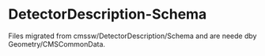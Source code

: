 # DetectorDescription-Schema
Files migrated from cmssw/DetectorDescription/Schema and are neede dby Geometry/CMSCommonData.
